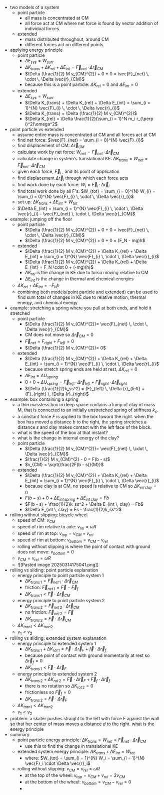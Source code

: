 - two models of a system
	- point particle
		- all mass is concentrated at CM
		- all force act at CM where net force is found by vector addition of individual forces
	- extended 
		- mass distributed throughout, around CM
		- different forces act on different points
- applying energy principle
	- point particle
		- $\Delta E_{sys} = W_{surr}$
		- $\Delta K_{trans} + \Delta K_{rel} + \Delta E_{int} = \vec{F}_{net} \, \cdot \, \Delta \vec{r}_{CM}$
		- $\Delta (\frac{1}{2} M v_{CM}^{2}) + 0 + 0 = \vec{F}_{net} \, \cdot \, \Delta \vec{r}_{CM}$
		- because this is a point particle: $\Delta K_{rel} = 0$ and $\Delta E_{int} = 0$
	- extended
		- $\Delta E_{sys} = W_{surr}$
		- $\Delta K_{trans} + \Delta K_{rel} + \Delta E_{int} = \sum_{i = 1}^{N} \vec{F}_{i} \, \cdot \, \Delta \vec{r}_{i}$
		- $\Delta K_{trans} = \Delta (\frac{1}{2} M v_{CM}^{2})$
		- $\Delta K_{rel} = \Delta \frac{1}{2}(\sum_{i = 1}^N m_i r_{\perp i}^2)\omega^2$
- point particle vs extended
	- assume entire mass is concentrated at CM and all forces act at CM
	- find net force: $\vec{F}_{net} = \sum_{i = 0}^{N} \vec{F}_{i}$
	- find displacement of CM: $\Delta \vec{r}_{CM}$
	- calculate work by net force: $W_{net} = \vec{F}_{net} \, \cdot \, \Delta \vec{r}_{CM}$
	- calculate change in system's translational KE: $\Delta K_{trans} = W_{net} = \vec{F}_{net} \, \cdot \, \Delta \vec{r}_{CM}$
	- given each force, $\vec{F}_{i}$ , and its point of application
	- find displacement $\Delta \vec{r}_{i}$ through which each force acts
	- find work done by each force: $W_{i} = \vec{F}_{i} \, \cdot \, \Delta \vec{r}_{i}$
	- find total work done by all F's: $W_{tot} = \sum_{i = 0}^{N} W_{i} =  \sum_{i = 0}^{N} \vec{F}_{i} \, \cdot \, \Delta \vec{r}_{i}$
	- set up: $\Delta K_{trans} + \Delta E_{int} = W_{tot}$
	- $\Delta E_{int} = \sum_{i = 1}^{N} \vec{F}_{i} \, \cdot \, \Delta \vec{r}_{i} - \vec{F}_{net} \, \cdot \, \Delta \vec{r}_{CM}$
- example: jumping off the floor
	- point particle
		- $\Delta (\frac{1}{2} M v_{CM}^{2}) + 0 + 0 = \vec{F}_{net} \, \cdot \, \Delta \vec{r}_{CM}$
		- $\Delta (\frac{1}{2} M v_{CM}^{2}) + 0 + 0 = (F_N - mg)h$
	- extended
		-  $\Delta (\frac{1}{2} M v_{CM}^{2}) + \Delta K_{rel} + \Delta E_{int} = \sum_{i = 1}^{N} \vec{F}_{i} \, \cdot \, \Delta \vec{r}_{i}$
		-  $\Delta (\frac{1}{2} M v_{CM}^{2}) + \Delta K_{rel} + \Delta E_{int} = F_N \cdot 0 + (-mg)(h)$
		- $\Delta K_{rel}$ is the change in KE due to torso moving relative to CM
		- $\Delta E_{int}$ is the change in thermal and chemical energies
	- $\Delta K_{rel} + \Delta E_{int} = -F_{N}h$
	- combining both models(point particle and extended) can be used to find sum total of changes in KE due to relative motion, thermal energy, and chemical energy
- example: stretching a spring where you pull at both ends, and hold it stretched
	- point particle
		- $\Delta (\frac{1}{2} M v_{CM}^{2})= \vec{F}_{net} \, \cdot \, \Delta \vec{r}_{CM}$
		- CM does not move so $\Delta \vec{r}_{CM} = 0$ 
		- $\vec{F}_{net} = F_{right} + F_{left} = 0$
		- $\Delta (\frac{1}{2} M v_{CM}^{2})= 0$
	- extended
		- $\Delta (\frac{1}{2} M v_{CM}^{2}) + \Delta K_{rel} + \Delta E_{int} = \sum_{i = 1}^{N} \vec{F}_{i} \, \cdot \, \Delta \vec{r}_{i}$
		- because stretch spring ends are held at rest, $\Delta K_{rel} = 0$
		- $\Delta E_{int} = \Delta U_{spring}$
		- $0 + 0 + \Delta U_{spring} = \vec{F}_{left} \, \cdot \, \Delta \vec{r}_{left} + \vec{F}_{right} \, \cdot \, \Delta \vec{r}_{right}$
		- $\Delta (\frac{1}{2}k_ss^2) = {F}_{left} \, \Delta {r}_{left} + {F}_{right} \, \Delta {r}_{right}$
- example: box containing a spring
	- a thin massless box in deep space contains a lump of clay of mass M, that is connected to an initially unstretched spring of stiffness $k_s$.
	- a constant force $F$ is applied to the box toward the right. when the box has moved a distance $b$ to the right, the spring stretches a distance $s$ and clay makes contact with the left face of the block. 
	- what is the speed of the box at that instant?
	- what is the change in internal energy of the clay?
	- point particle
		- $\Delta (\frac{1}{2} M v_{CM}^{2})= \vec{F}_{net} \, \cdot \, \Delta \vec{r}_{CM}$
		- $\frac{1}{2} M v_{CM}^{2} - 0 = F(b - s)$
		- $v_{CM} = \sqrt{\frac{2F(b - s)}{M}}$
	- extended
		- $\Delta (\frac{1}{2} M v_{CM}^{2}) + \Delta K_{rel} + \Delta E_{int} = \sum_{i = 1}^{N} \vec{F}_{i} \, \cdot \, \Delta \vec{r}_{i}$
		- because clay is at CM, no speed is relative to CM so $\Delta K_{rel \, clay} = 0$
		- $F(b - s) + 0 + \Delta E_{int \, spring} + \Delta E_{int \, clay} = Fb$
		- $F(b - s) + \frac{1}{2}k_ss^2 + \Delta E_{int \, clay} = Fb$
		- $\Delta E_{int \, clay} = Fs - \frac{1}{2}k_ss^2$
- rolling without slipping: bicycle wheel
	- speed of CM: $v_{CM}$
	- speed of rim relative to axle: $v_{rel} = \omega R$
	- speed of rim at top: $v_{top} = v_{CM} + v_{rel}$
	- speed of rim at bottom: $v_{bottom} = v_{CM} - v_{rel}$
	- rolling without slipping is where the point of contact with ground does not move: $v_{bottom} = 0$
	- $v_{CM} = v_{rel} = \omega R$
	- ![[Pasted image 20250314175041.png]]
- rolling vs sliding: point particle explanation
	- energy principle to point particle system 1
		- $\Delta K_{trans \, 1} = \vec{F}_{net \, 1} \cdot \Delta \vec{r}_{CM}$
		- friction: $\vec{F}_{net \, 1} = \vec{F} - \vec{F}_f$
		- $\Delta K_{trans \, 1} < \vec{F} \cdot \Delta \vec{r}_{CM}$
	- energy principle to point particle system 2
		- $\Delta K_{trans \, 2} = \vec{F}_{net \, 2} \cdot \Delta \vec{r}_{CM}$
		- no friction: $\vec{F}_{net \, 2} = \vec{F}$
		- $\Delta K_{trans \, 2} = \vec{F} \cdot \Delta \vec{r}_{CM}$
	- $\Delta K_{tran1} < \Delta K_{tran2}$
	- $v_1 < v_2$
- rolling vs sliding: extended system explanation
	- energy principle to extended system 1
		- $\Delta K_{trans \, 1} + \Delta K_{rot \, 1} = \vec{F} \cdot \Delta \vec{r}_F + \vec{f} \cdot \Delta \vec{r}_f$
		- because point of contact with ground momentarily at rest so $\Delta \vec{r}_f = 0$
		- $\Delta K_{trans \, 1} < \vec{F} \cdot \Delta \vec{r}_F$
	- energy principle to extended system 2
		- $\Delta K _{trans \, 2} + \Delta K_{rot \, 2} = \vec{F} \cdot \Delta \vec{r}_F + \vec{F}_f \cdot \Delta \vec{r}_f$
		- there is no rotation so $\Delta K_{rot \, 2} = 0$
		- frictionless so $\vec{F}_f = 0$
		- $\Delta K_{trans \, 2} = \vec{F} \cdot \Delta \vec{r}_F$
	- $\Delta K_{tran1} < \Delta K_{tran2}$
	- $v_1 < v_2$
- problem: a skater pushes straight to the left with force F against the wall so that her center of mass moves a distance $d$ to the right. what is the energy principle
- summary
	- point particle energy principle: $\Delta K_{trans} = W_{net} = \vec{F}_{net} \cdot \Delta \vec{r}_{CM}$
		- use this to find the change in translational KE
	- extended system energy principle: $\Delta K_{trans} + \Delta E_{int} = W_{tot}$
		- where: $W_{tot} = \sum_{i = 1}^{N} W_i = \sum_{i = 1}^{N} \vec{F}_i \cdot \Delta \vec{r}_i$
	- rolling without slipping: $v_{CM} = v_{rel} = \omega R$
		- at the top of the wheel: $v_{top} = v_{CM} + v_{rel} = 2v_{CM}$
		- at the bottom of the wheel: $v_{bottom} = v_{CM} - v_{rel} = 0$
		- 